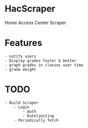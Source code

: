 # HacScraper
Home Access Center Scraper

# Features 

    - notify users
    - Display grades faster & better
    - graph grades in classes over time 
    - grade weight

# TODO
    - Build Scraper 
        - Login
            - Auth
            - Ratelimiting
        - Periodically fetch